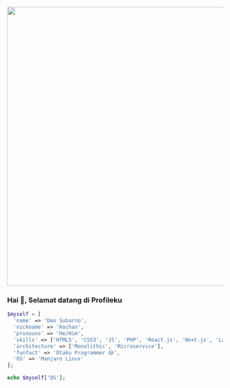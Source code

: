 <p align="center">
  <img src="https://user-images.githubusercontent.com/69864986/212568928-10d27de9-15da-4837-b916-3428bb17adb0.gif" width="650">
</p>

### Hai 👋, Selamat datang di Profileku

```php
$myself = [
  'name' => 'Deo Subarno',
  'nickname' => 'Kochan',
  'pronouns' => 'He/Him',
  'skills' => ['HTML5', 'CSS3', 'JS', 'PHP', 'React.js', 'Next.js', 'Laravel', 'TailwindCSS', 'Bootstrap'],
  'architecture' => ['Monolithic', 'Microservice'],
  'funfact' => 'Otaku Programmer 😅',
  'OS' => 'Manjaro Linux'
];

echo $myself['OS'];
```
